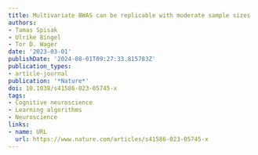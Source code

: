 ```yaml
---
title: Multivariate BWAS can be replicable with moderate sample sizes
authors:
- Tamas Spisak
- Ulrike Bingel
- Tor D. Wager
date: '2023-03-01'
publishDate: '2024-08-01T09:27:33.815783Z'
publication_types:
- article-journal
publication: '*Nature*'
doi: 10.1038/s41586-023-05745-x
tags:
- Cognitive neuroscience
- Learning algorithms
- Neuroscience
links:
- name: URL
  url: https://www.nature.com/articles/s41586-023-05745-x
---
```

